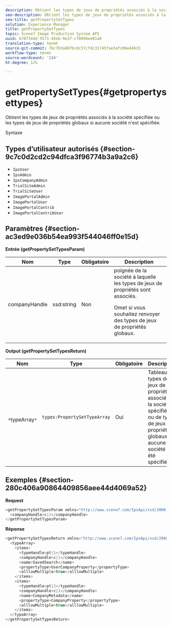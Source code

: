 ```yaml
---
description: Obtient les types de jeux de propriétés associés à la société spécifiée ou les types de jeux de propriétés globaux si aucune société n'est spécifiée.
seo-description: Obtient les types de jeux de propriétés associés à la société spécifiée ou les types de jeux de propriétés globaux si aucune société n'est spécifiée.
seo-title: getPropertySetTypes
solution: Experience Manager
title: getPropertySetTypes
topic: Scene7 Image Production System API
uuid: b707344d-5571-45eb-9e37-cf0894ee81a0
translation-type: tm+mt
source-git-commit: 7bc7b3a86fbcdc57cfdc31745fae3afc06e44b15
workflow-type: tm+mt
source-wordcount: '134'
ht-degree: 12%

---
```



# getPropertySetTypes{#getpropertysettypes}

Obtient les types de jeux de propriétés associés à la société spécifiée ou les types de jeux de propriétés globaux si aucune société n&#39;est spécifiée.

Syntaxe

## Types d’utilisateur autorisés {#section-9c7c0d2cd2c94dfca3f96774b3a9a2c6}

* `IpsUser`
* `IpsAdmin`
* `IpsCompanyAdmin`
* `TrialSiteAdmin`
* `TrialSiteUser`
* `ImagePortalAdmin`
* `ImagePortalUser`
* `ImagePortalContrib`
* `ImagePortalContribUser`

## Paramètres {#section-ac3ed9e036b54ea993f544046ff0e15d}

**Entrée (getPropertySetTypesParam)**

<table id="table_2590368FEEF04AD4B074412CBBA90F88"> 
 <thead> 
  <tr> 
   <th colname="col1" class="entry"> Nom </th> 
   <th colname="col2" class="entry"> Type </th> 
   <th colname="col3" class="entry"> Obligatoire </th> 
   <th colname="col4" class="entry"> Description </th> 
  </tr> 
 </thead>
 <tbody> 
  <tr> 
   <td colname="col1"> <span class="codeph"> <span class="varname"> companyHandle</span> </span> </td> 
   <td colname="col2"> <span class="codeph"> xsd:string</span> </td> 
   <td colname="col3"> Non </td> 
   <td colname="col4">poignée de la société à laquelle les types de jeux de propriétés sont associés. <p>Omet si vous souhaitez renvoyer des types de jeux de propriétés globaux. </p> </td> 
  </tr> 
 </tbody> 
</table>

**Output (getPropertySetTypesReturn)**

| Nom | Type | Obligatoire | Description |
|---|---|---|---|
| ` *`typeArray`*` | `types:PropertySetTypeArray` | Oui | Tableau de types de jeux de propriétés associés à la société spécifiée ou de types de jeux de propriétés globaux si aucune société n&#39;a été spécifiée. |

## Exemples {#section-280c406a90864409856aee44d4069a52}

**Request**

```java
<getPropertySetTypesParam xmlns="http://www.scene7.com/IpsApi/xsd/2008-01-15">
  <companyHandle>c|1</companyHandle>
</getPropertySetTypesParam>
```

**Réponse**

```java
<getPropertySetTypesReturn xmlns="http://www.scene7.com/IpsApi/xsd/2008-01-15">
  <typeArray>
    <items>
      <typeHandle>pt|1</typeHandle>
      <companyHandle>c|1</companyHandle>
      <name>SavedSearch</name>
      <propertyType>UserCompanyProperty</propertyType>
      <alllowMultiple>true</alllowMultiple>
    </items>
    <items>
      <typeHandle>pt|2</typeHandle>
      <companyHandle>c|1</companyHandle>
      <name>CompanyMetadata</name>
      <propertyType>CompanyProperty</propertyType>
      <alllowMultiple>true</alllowMultiple>
    </items>
  </typeArray>
</getPropertySetTypesReturn>
```

